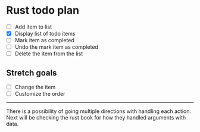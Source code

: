 # Rust todo plan

* [ ] Add item to list
* [x] Display list of todo items
* [ ] Mark item as completed
* [ ] Undo the mark item as completed
* [ ] Delete the item from the list

## Stretch goals

* [ ] Change the item
* [ ] Customize the order

---

There is a possibility of going multiple directions with handling each action. Next will be checking the rust book for how they handled arguments with data.